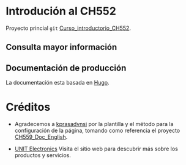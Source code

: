 # Introdución  al CH552

Proyecto princial `git`
[Curso_introductorio_CH552](https://unit-electronics.github.io/CH552_Curso_introductorio/).

## Consulta mayor información


## Documentación de producción

La documentación esta basada en [Hugo](https://gohugo.io/).

# Créditos

+ Agradecemos a [kprasadvnsi](https://github.com/kprasadvnsi) por la plantilla y el método para la configuración de la página, tomando como referencia el proyecto [CH559_Doc_English](https://github.com/kprasadvnsi/CH559_Doc_English). 

+ [UNIT Electronics](https://uelectronics.com/) Visita el sitio web para descubrir más sobre los productos y servicios.